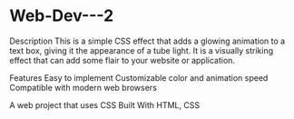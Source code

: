 # Web-Dev---2

Description
This is a simple CSS effect that adds a glowing animation to a text box, giving it the appearance of a tube light. It is a visually striking effect that can add some flair to your website or application.

Features
Easy to implement
Customizable color and animation speed
Compatible with modern web browsers

A web project that uses CSS
Built With
HTML, CSS
